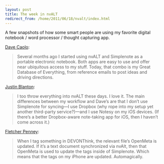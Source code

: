 ```yaml
---
layout: post
title: The week in nvALT
redirect_from: /home/2011/06/18/nvalt/index.html
---
```

<p>A few snapshots of how some smart people are using my favorite digital notebook / word processor / thought capturing app.</p>
<p><a href="http://52tiger.net/nvalt-as-my-database-for-everything/">Dave Caolo</a>:</p>
<blockquote>
<p>Several months ago I started using nvALT and Simplenote as a portable electronic notebook. Both apps are easy to use and offer near ubiquitous access to my stuff. Today, that combo is my Great Database of Everything, from reference emails to post ideas and driving directions.</p>
</blockquote>
<p><a href="http://hypertext.net/2011/06/caolo-nvalt-db">Justin Blanton</a>:</p>
<blockquote>
<p>I too throw everything into nvALT these days. I love it. The main differences between my workflow and Dave’s are that I don’t use Simplenote for syncing—I use Dropbox (why rope into my setup yet another third-party service?)—and I use Notesy on my iOS devices. (If there’s a better Dropbox-aware note-taking app for iOS, then I haven’t come across it.)</p>
</blockquote>
<p><a href="http://fletcherpenney.net/2011/06/i_might_be_a_convert_to_tags.html">Fletcher Penney</a>:</p>
<blockquote>
<p>When I tag something in DEVONThink, the relevant file’s OpenMeta is updated. If it’s a text document synchronized via nvAlt, then that OpenMeta is used to update the tags inside of Simplenote. Which means that the tags on my iPhone are updated. Automagically.</p>
</blockquote>
<p> </p>
<blockquote></blockquote>
